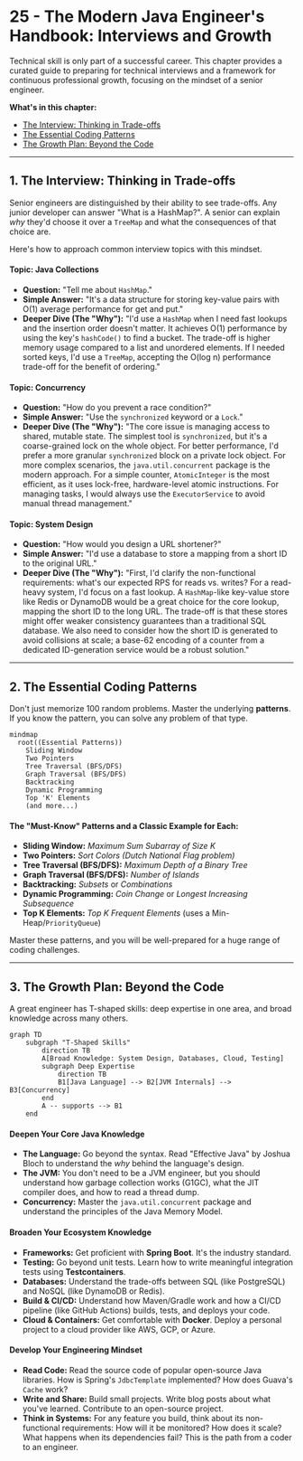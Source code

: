 # 25 - The Modern Java Engineer's Handbook: Interviews and Growth

Technical skill is only part of a successful career. This chapter provides a curated guide to preparing for technical interviews and a framework for continuous professional growth, focusing on the mindset of a senior engineer.

**What's in this chapter:**
*   [The Interview: Thinking in Trade-offs](#1-the-interview-thinking-in-trade-offs)
*   [The Essential Coding Patterns](#2-the-essential-coding-patterns)
*   [The Growth Plan: Beyond the Code](#3-the-growth-plan-beyond-the-code)

---

## 1. The Interview: Thinking in Trade-offs

Senior engineers are distinguished by their ability to see trade-offs. Any junior developer can answer "What is a HashMap?". A senior can explain *why* they'd choose it over a `TreeMap` and what the consequences of that choice are.

Here's how to approach common interview topics with this mindset.

#### **Topic: Java Collections**
*   **Question:** "Tell me about `HashMap`."
*   **Simple Answer:** "It's a data structure for storing key-value pairs with O(1) average performance for get and put."
*   **Deeper Dive (The "Why"):** "I'd use a `HashMap` when I need fast lookups and the insertion order doesn't matter. It achieves O(1) performance by using the key's `hashCode()` to find a bucket. The trade-off is higher memory usage compared to a list and unordered elements. If I needed sorted keys, I'd use a `TreeMap`, accepting the O(log n) performance trade-off for the benefit of ordering."

#### **Topic: Concurrency**
*   **Question:** "How do you prevent a race condition?"
*   **Simple Answer:** "Use the `synchronized` keyword or a `Lock`."
*   **Deeper Dive (The "Why"):** "The core issue is managing access to shared, mutable state. The simplest tool is `synchronized`, but it's a coarse-grained lock on the whole object. For better performance, I'd prefer a more granular `synchronized` block on a private lock object. For more complex scenarios, the `java.util.concurrent` package is the modern approach. For a simple counter, `AtomicInteger` is the most efficient, as it uses lock-free, hardware-level atomic instructions. For managing tasks, I would always use the `ExecutorService` to avoid manual thread management."

#### **Topic: System Design**
*   **Question:** "How would you design a URL shortener?"
*   **Simple Answer:** "I'd use a database to store a mapping from a short ID to the original URL."
*   **Deeper Dive (The "Why"):** "First, I'd clarify the non-functional requirements: what's our expected RPS for reads vs. writes? For a read-heavy system, I'd focus on a fast lookup. A `HashMap`-like key-value store like Redis or DynamoDB would be a great choice for the core lookup, mapping the short ID to the long URL. The trade-off is that these stores might offer weaker consistency guarantees than a traditional SQL database. We also need to consider how the short ID is generated to avoid collisions at scale; a base-62 encoding of a counter from a dedicated ID-generation service would be a robust solution."

---

## 2. The Essential Coding Patterns

Don't just memorize 100 random problems. Master the underlying **patterns**. If you know the pattern, you can solve any problem of that type.

```mermaid
mindmap
  root((Essential Patterns))
    Sliding Window
    Two Pointers
    Tree Traversal (BFS/DFS)
    Graph Traversal (BFS/DFS)
    Backtracking
    Dynamic Programming
    Top 'K' Elements
    (and more...)
```

#### The "Must-Know" Patterns and a Classic Example for Each:
*   **Sliding Window:** *Maximum Sum Subarray of Size K*
*   **Two Pointers:** *Sort Colors (Dutch National Flag problem)*
*   **Tree Traversal (BFS/DFS):** *Maximum Depth of a Binary Tree*
*   **Graph Traversal (BFS/DFS):** *Number of Islands*
*   **Backtracking:** *Subsets* or *Combinations*
*   **Dynamic Programming:** *Coin Change* or *Longest Increasing Subsequence*
*   **Top K Elements:** *Top K Frequent Elements* (uses a Min-Heap/`PriorityQueue`)

Master these patterns, and you will be well-prepared for a huge range of coding challenges.

---

## 3. The Growth Plan: Beyond the Code

A great engineer has T-shaped skills: deep expertise in one area, and broad knowledge across many others.

```mermaid
graph TD
    subgraph "T-Shaped Skills"
        direction TB
        A[Broad Knowledge: System Design, Databases, Cloud, Testing]
        subgraph Deep Expertise
            direction TB
            B1[Java Language] --> B2[JVM Internals] --> B3[Concurrency]
        end
        A -- supports --> B1
    end
```

#### Deepen Your Core Java Knowledge
*   **The Language:** Go beyond the syntax. Read "Effective Java" by Joshua Bloch to understand the *why* behind the language's design.
*   **The JVM:** You don't need to be a JVM engineer, but you should understand how garbage collection works (G1GC), what the JIT compiler does, and how to read a thread dump.
*   **Concurrency:** Master the `java.util.concurrent` package and understand the principles of the Java Memory Model.

#### Broaden Your Ecosystem Knowledge
*   **Frameworks:** Get proficient with **Spring Boot**. It's the industry standard.
*   **Testing:** Go beyond unit tests. Learn how to write meaningful integration tests using **Testcontainers**.
*   **Databases:** Understand the trade-offs between SQL (like PostgreSQL) and NoSQL (like DynamoDB or Redis).
*   **Build & CI/CD:** Understand how Maven/Gradle work and how a CI/CD pipeline (like GitHub Actions) builds, tests, and deploys your code.
*   **Cloud & Containers:** Get comfortable with **Docker**. Deploy a personal project to a cloud provider like AWS, GCP, or Azure.

#### Develop Your Engineering Mindset
*   **Read Code:** Read the source code of popular open-source Java libraries. How is Spring's `JdbcTemplate` implemented? How does Guava's `Cache` work?
*   **Write and Share:** Build small projects. Write blog posts about what you've learned. Contribute to an open-source project.
*   **Think in Systems:** For any feature you build, think about its non-functional requirements: How will it be monitored? How does it scale? What happens when its dependencies fail? This is the path from a coder to an engineer.
